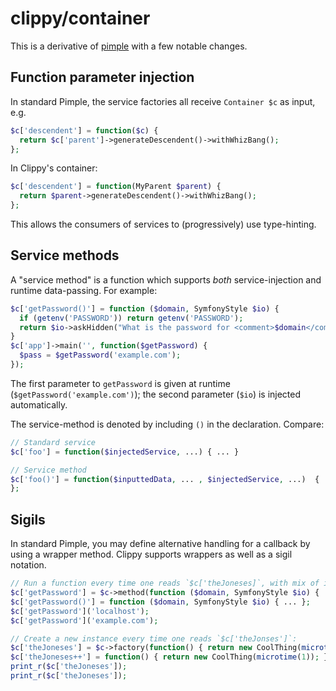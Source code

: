 # clippy/container

This is a derivative of [pimple](https://pimple.symfony.com/) with a few notable changes.

## Function parameter injection

In standard Pimple, the service factories all receive `Container $c` as input, e.g.

```php
$c['descendent'] = function($c) {
  return $c['parent']->generateDescendent()->withWhizBang();
};
```

In Clippy's container:

```php
$c['descendent'] = function(MyParent $parent) {
  return $parent->generateDescendent()->withWhizBang();
};
```

This allows the consumers of services to (progressively) use type-hinting.

## Service methods

A "service method" is a function which supports *both* service-injection and runtime data-passing. For example:

```php
$c['getPassword()'] = function ($domain, SymfonyStyle $io) {
  if (getenv('PASSWORD')) return getenv('PASSWORD');
  return $io->askHidden("What is the password for <comment>$domain</comment>?");
}
$c['app']->main('', function($getPassword) {
  $pass = $getPassword('example.com');
});
```

The first parameter to `getPassword` is given at runtime (`$getPassword('example.com')`); the second parameter (`$io`)
is injected automatically.

The service-method is denoted by including `()` in the declaration. Compare:

```php
// Standard service
$c['foo'] = function($injectedService, ...) { ... }

// Service method
$c['foo()'] = function($inputtedData, ... , $injectedService, ...)  { ... }
};
```

## Sigils

In standard Pimple, you may define alternative handling for a callback by using a wrapper method. Clippy supports
wrappers as well as a sigil notation.

```php
// Run a function every time one reads `$c['theJoneses]`, with mix of inputs and services
$c['getPassword'] = $c->method(function ($domain, SymfonyStyle $io) { ... });
$c['getPassword()'] = function ($domain, SymfonyStyle $io) { ... };
$c['getPassword']('localhost');
$c['getPassword']('example.com');

// Create a new instance every time one reads `$c['theJonses']`:
$c['theJoneses'] = $c->factory(function() { return new CoolThing(microtime(1)); });
$c['theJoneses++'] = function() { return new CoolThing(microtime(1)); };
print_r($c['theJoneses']);
print_r($c['theJoneses']);

```
